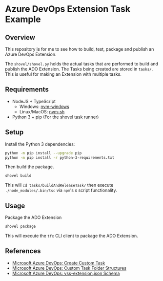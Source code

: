 # Azure DevOps Extension Task Example

## Overview

This repository is for me to see how to build, test, package and publish an
Azure DevOps Extension.

The `shovel/shovel.py` holds the actual tasks that are performed to build and
publish the ADO Extension. The Tasks being created are stored in `tasks/`. This
is useful for making an Extension with multiple tasks.

## Requirements

* NodeJS + TypeScript
    * Windows: [nvm-windows](https://github.com/coreybutler/nvm-windows)
    * Linux/MacOS: [nvm-sh](https://github.com/nvm-sh/nvm)
* Python 3 + pip (For the shovel task runner)

## Setup

Install the Python 3 dependencies:

```bash
python -m pip install --upgrade pip
python -m pip install -r python-3-requirements.txt
```

Then build the package.

```bash
shovel build
```

This will `cd tasks/buildAndReleaseTask/` then execute `./node_modules/.bin/tsc`
via `npm`'s s script functionality.

## Usage

Package the ADO Extension

```bash
shovel package
```

This will execute the `tfx` CLI client to package the ADO Extension.

## References

* [Microsoft Azure DevOps: Create Custom Task](https://docs.microsoft.com/en-us/azure/devops/extend/develop/add-build-task?view=azure-devops)
* [Microsoft Azure DevOps: Custom Task Folder Structures](https://docs.microsoft.com/en-us/azure/devops/extend/develop/integrate-build-task?view=azure-devops)
* [Microsoft Azure DevOps: vss-extension.json Schema](https://docs.microsoft.com/en-us/azure/devops/extend/develop/manifest?view=azure-devops)